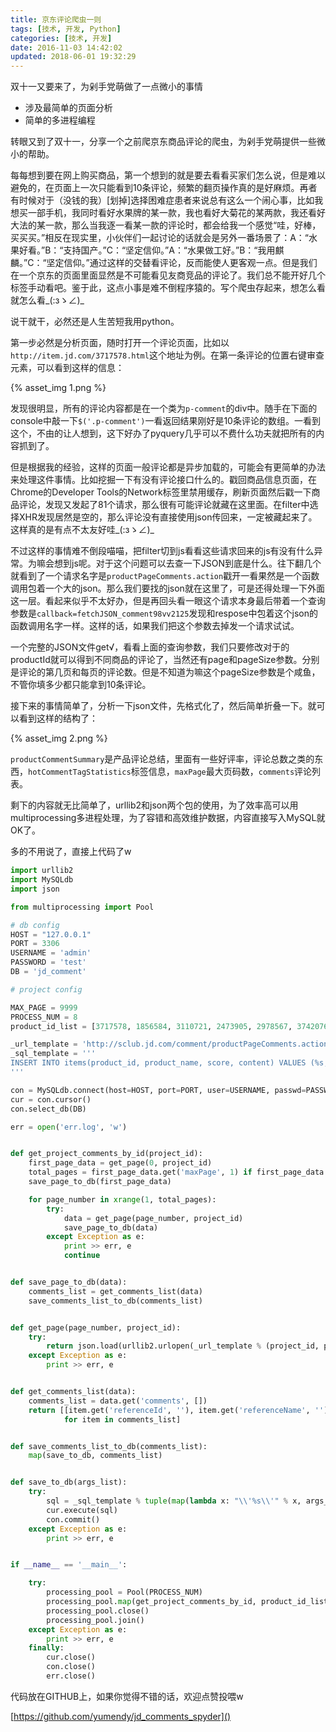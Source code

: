 ```yaml
---
title: 京东评论爬虫一则
tags: [技术, 开发, Python]
categories: [技术, 开发]
date: 2016-11-03 14:42:02
updated: 2018-06-01 19:32:29
---
```


双十一又要来了，为剁手党萌做了一点微小的事情
* 涉及最简单的页面分析
* 简单的多进程编程

<!-- more -->

转眼又到了双十一，分享一个之前爬京东商品评论的爬虫，为剁手党萌提供一些微小的帮助。

每每想到要在网上购买商品，第一个想到的就是要去看看买家们怎么说，但是难以避免的，在页面上一次只能看到10条评论，频繁的翻页操作真的是好麻烦。再者有时候对于（没钱的我）[划掉]选择困难症患者来说总有这么一个闹心事，比如我想买一部手机，我同时看好水果牌的某一款，我也看好大菊花的某两款，我还看好大法的某一款，那么当我逐一看某一款的评论时，都会给我一个感觉“哇，好棒，买买买。”相反在现实里，小伙伴们一起讨论的话就会是另外一番场景了：A：“水果好看。”B：“支持国产。”C：“坚定信仰。”A：“水果做工好。”B：“我用麒麟。”C：“坚定信仰。”通过这样的交替看评论，反而能使人更客观一点。但是我们在一个京东的页面里面显然是不可能看见友商竞品的评论了。我们总不能开好几个标签手动看吧。鉴于此，这点小事是难不倒程序猿的。写个爬虫存起来，想怎么看就怎么看_(:зゝ∠)_

说干就干，必然还是人生苦短我用python。

第一步必然是分析页面，随时打开一个评论页面，比如以`http://item.jd.com/3717578.html`这个地址为例。在第一条评论的位置右键审查元素，可以看到这样的信息：

{% asset_img  1.png %}

发现很明显，所有的评论内容都是在一个类为`p-comment`的div中。随手在下面的console中敲一下`$('.p-comment')`一看返回结果刚好是10条评论的数组。一看到这个，不由的让人想到，这下好办了pyquery几乎可以不费什么功夫就把所有的内容抓到了。

但是根据我的经验，这样的页面一般评论都是异步加载的，可能会有更简单的办法来处理这件事情。比如挖掘一下有没有评论接口什么的。戳回商品信息页面，在Chrome的Developer Tools的Network标签里禁用缓存，刷新页面然后戳一下商品评论，发现又发起了81个请求，那么很有可能评论就藏在这里面。在filter中选择XHR发现居然是空的，那么评论没有直接使用json传回来，一定被藏起来了。这样真的是有点不太友好哇_(:зゝ∠)_

不过这样的事情难不倒段喵喵，把filter切到js看看这些请求回来的js有没有什么异常。为嘛会想到js呢。对于这个问题可以去查一下JSON到底是什么。往下翻几个就看到了一个请求名字是`productPageComments.action`戳开一看果然是一个函数调用包着一个大的json。那么我们要找的json就在这里了，可是还得处理一下外面这一层。看起来似乎不太好办，但是再回头看一眼这个请求本身最后带着一个查询参数是`callback=fetchJSON_comment98vv2125`发现和respose中包着这个json的函数调用名字一样。这样的话，如果我们把这个参数去掉发一个请求试试。

一个完整的JSON文件get√，看看上面的查询参数，我们只要修改对于的productId就可以得到不同商品的评论了，当然还有page和pageSize参数。分别是评论的第几页和每页的评论数。但是不知道为嘛这个pageSize参数是个咸鱼，不管你填多少都只能拿到10条评论。

接下来的事情简单了，分析一下json文件，先格式化了，然后简单折叠一下。就可以看到这样的结构了：

{% asset_img  2.png %}

`productCommentSummary`是产品评论总结，里面有一些好评率，评论总数之类的东西，`hotCommentTagStatistics`标签信息，`maxPage`最大页码数，`comments`评论列表。

剩下的内容就无比简单了，urllib2和json两个包的使用，为了效率高可以用multiprocessing多进程处理，为了容错和高效维护数据，内容直接写入MySQL就OK了。

多的不用说了，直接上代码了w

```python
import urllib2
import MySQLdb
import json

from multiprocessing import Pool

# db config
HOST = "127.0.0.1"
PORT = 3306
USERNAME = 'admin'
PASSWORD = 'test'
DB = 'jd_comment'

# project config

MAX_PAGE = 9999
PROCESS_NUM = 8
product_id_list = [3717578, 1856584, 3110721, 2473905, 2978567, 3742076, 2777805, 1750526, 10429992152, 2203531]

_url_template = 'http://sclub.jd.com/comment/productPageComments.action?productId=%s&score=0&sortType=3&page=%s&pageSize=10'
_sql_template = '''
INSERT INTO items(product_id, product_name, score, content) VALUES (%s, %s, %s, %s);
'''

con = MySQLdb.connect(host=HOST, port=PORT, user=USERNAME, passwd=PASSWORD, charset='utf8')
cur = con.cursor()
con.select_db(DB)

err = open('err.log', 'w')


def get_project_comments_by_id(project_id):
    first_page_data = get_page(0, project_id)
    total_pages = first_page_data.get('maxPage', 1) if first_page_data.get('maxPage', 1) < MAX_PAGE else MAX_PAGE
    save_page_to_db(first_page_data)

    for page_number in xrange(1, total_pages):
        try:
            data = get_page(page_number, project_id)
            save_page_to_db(data)
        except Exception as e:
            print >> err, e
            continue


def save_page_to_db(data):
    comments_list = get_comments_list(data)
    save_comments_list_to_db(comments_list)


def get_page(page_number, project_id):
    try:
        return json.load(urllib2.urlopen(_url_template % (project_id, page_number)), encoding='gbk')
    except Exception as e:
        print >> err, e


def get_comments_list(data):
    comments_list = data.get('comments', [])
    return [[item.get('referenceId', ''), item.get('referenceName', ''), item.get('score', 0), item.get('content', '')]
            for item in comments_list]


def save_comments_list_to_db(comments_list):
    map(save_to_db, comments_list)


def save_to_db(args_list):
    try:
        sql = _sql_template % tuple(map(lambda x: "\\'%s\\'" % x, args_list))
        cur.execute(sql)
        con.commit()
    except Exception as e:
        print >> err, e


if __name__ == '__main__':

    try:
        processing_pool = Pool(PROCESS_NUM)
        processing_pool.map(get_project_comments_by_id, product_id_list)
        processing_pool.close()
        processing_pool.join()
    except Exception as e:
        print >> err, e
    finally:
        cur.close()
        con.close()
        err.close()
```

代码放在GITHUB上，如果你觉得不错的话，欢迎点赞投喂w

[https://github.com/yumendy/jd_comments_spyder]()
